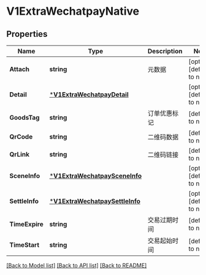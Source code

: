 # V1ExtraWechatpayNative

## Properties
Name | Type | Description | Notes
------------ | ------------- | ------------- | -------------
**Attach** | **string** | 元数据 | [optional] [default to null]
**Detail** | [***V1ExtraWechatpayDetail**](v1ExtraWechatpayDetail.md) |  | [optional] [default to null]
**GoodsTag** | **string** | 订单优惠标记 | [default to null]
**QrCode** | **string** | 二维码数据 | [default to null]
**QrLink** | **string** | 二维码链接 | [default to null]
**SceneInfo** | [***V1ExtraWechatpaySceneInfo**](v1ExtraWechatpaySceneInfo.md) |  | [optional] [default to null]
**SettleInfo** | [***V1ExtraWechatpaySettleInfo**](v1ExtraWechatpaySettleInfo.md) |  | [optional] [default to null]
**TimeExpire** | **string** | 交易过期时间 | [default to null]
**TimeStart** | **string** | 交易起始时间 | [default to null]

[[Back to Model list]](../README.md#documentation-for-models) [[Back to API list]](../README.md#documentation-for-api-endpoints) [[Back to README]](../README.md)


